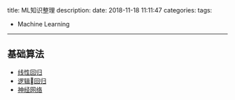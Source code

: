 title: ML知识整理
description: 
date: 2018-11-18 11:11:47
categories:
tags:
  - Machine Learning
---

## 基础算法

- [线性回归]()
- [逻辑回归]()
- [神经网络]()
